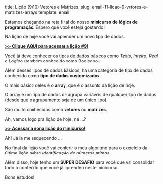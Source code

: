 title: Lição (9/10) Vetores e Matrizes.
slug: email-11-licao-9-vetores-e-matrizes-arrays
template: email

Estamos chegando na reta final do nosso **minicurso de lógica de programação**.
Espero que você esteja gostando!

Na lição de hoje você vai aprender um novo tipo de dados.

[**>> Clique AQUI para acessar a lição #9!**](http://mclp.dicasdeprogramacao.com.br/licao-9-vetores-e-matrizes-arrays)

Você já deve conhecer os tipos de dados básicos como *Texto*, *Inteiro*, *Real* e *Lógico* (também conhecido como Booleano).

Além desses tipos de dados básicos, há uma categoria de tipo de dados conhecido como **tipo de dados customizados**.

O mais básico deles é o **array**, que é o assunto da lição de hoje.

O array é um tipo de dados de agrupa variáveis de qualquer tipo de dados (desde que o agrupamento seja de um único tipo).

São muito conhecidos como **vetores** ou **matrizes**.

Ah, vamos logo pra lição de hoje, né ...?

[**>> Acessar a nona lição do minicurso!**](http://mclp.dicasdeprogramacao.com.br/licao-9-vetores-e-matrizes-arrays)

Ah! Já ia me esquecendo ...

No final da lição você vai conferir o meu algoritmo para o exercício da última lição sobre *identificação de números primos*.

Além disso, hoje tenho um **SUPER DESAFIO** para você que vai consolidar todo o conteúdo que você já aprendeu neste minicurso.

Bons estudos!
